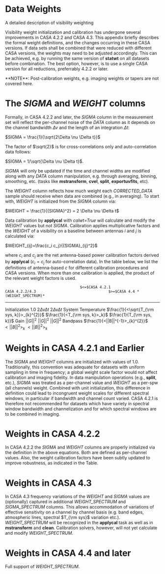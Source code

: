 

# Data Weights 

A detailed description of visibility weighting

Visibility weight initialization and calibration has undergone several improvements in CASA 4.2.2 and CASA 4.3. This appendix briefly describes the formal weight definitions, and the changes occurring in these CASA versions.  If data sets shall be combined that were reduced with different CASA versions, the weights may need to be adjusted accordingly. This can be achieved, e.g. by running the same version of **statwt** on all datasets before combination. The best option, however, is to use a single CASA version for all reductions, preferrably 4.2.2 or later.

<div class="alert alert-info">
**NOTE**: Post-calibration weights, e.g. imaging weights or tapers are not covered here.
</div>

 

# The *SIGMA* and *WEIGHT* columns

Formally, in CASA 4.2.2 and later, the *SIGMA* column in the measurement set will reflect the per-channel noise of the *DATA* column as it depends on the channel bandwidth $\Delta \nu$ and the length of an integration $\Delta t$:

$SIGMA = \frac{1}{\sqrt{2\Delta \nu \Delta t}}$

The factor of $\sqrt{2}$ is for cross-correlations only and auto-correlation data follows:

$SIGMA = 1/\sqrt{\Delta \nu \Delta t}$.

*SIGMA* will only be updated if the time and channel widths are modified along with any *DATA* column manipulation, e.g. through averaging, binning, smoothing, etc. (tasks like **mstransform**, **cvel**, **split**, **exportuvfits**, etc).

The *WEIGHT* column reflects how much weight each *CORRECTED_DATA* sample should receive when data are combined (e.g., in averaging). To start with, *WEIGHT* is initialized from the *SIGMA* column via:

$WEIGHT = \frac{1}{{SIGMA}^2} = 2 \Delta \nu \Delta t$

Data calibration by **applycal** with *calwt=True* will calculate and modify the *WEIGHT* values but not *SIGMA*. Calibration applies multiplicative factors and the *WEIGHT* of a visibility on a baseline between antennas $i$ and $j$ is calculated via:

$WEIGHT_{ij}=\frac{c_i c_j}{{SIGMA}_{ij}^2}$

where $c_i$ and $c_j$ are the net antenna-based power calibration factors derived by **applycal** ($c_i=c_j$ for auto-correlation data). In the table below, we list the definitions of antenna-based $c$ for different calibration procedures and CASA versions. When more than one calibration is applied, the product of the relevant weight factors is used.

                                      $<=$CASA 4.2.1                                                CASA 4.2.2/4.3                                 $>=$CASA 4.4 *(WEIGHT_SPECTRUM)*
  -------------------- ----------------------------------------------------------------------------------------- ---------------------------------------------------------------------------- ------------------------------------------------------------------------------
  Initialization                           $1.0$                         $2 \Delta \nu \Delta t$           $2 \Delta \nu \Delta t$
  System Temperature    $\frac{1}{<\sqrt{T_{\rm sys, k}}>_{k}^{2}}$   $\frac{1}{<T_{\rm sys, k}>_k}$      $\frac{1}{T_{\rm sys, k}}$
  Gain                                   $||G||^2$                              $||G||^2$                         $||G||^2$
  Bandpass                   $\frac{1}{<||B||^{-1}>_{k}^{2}}$               $<||B||^{2}>_{k}$                 $<||B||^{2}>_{k}$


# Weights in CASA 4.2.1 and Earlier

The *SIGMA* and *WEIGHT* columns are initialized with values of $1.0$.  Traditionally, this convention was adequate for datasets with uniform sampling in time in frequency; a global weight scale factor would not affect calibration and imaging fidelity. In data manipulation operations (e.g., **split**, etc.), *SIGMA* was treated as a per-channel value and *WEIGHT* as a per-spw (all channels) weight. Combined with unit initialization, this difference in definition could lead to incongruent weight scales for different spectral windows, in particular if bandwidth and channel count varied. CASA 4.2.1 is therefore not recommended for datasets which have variety in spectral window bandwidth and channelization and for which spectral windows are to be combined in imaging.

# Weights in CASA 4.2.2

In CASA 4.2.2 the *SIGMA* and *WEIGHT* columns are properly initialized via the definition in the above equations. Both are defined as per-channel values. Also, the weight calibration factors have been subtly updated to improve robustness, as indicated in the Table.

# Weights in CASA 4.3

In CASA 4.3 frequency variations of the *WEIGHT* and *SIGMA* values are (optionally) captured in additional *WEIGHT_SPECTRUM* and *SIGMA_SPECTRUM* columns. This allows accommodation of variations of effective sensitivity on a channel by channel basis (e.g. band edges, atmospheric lines, spectral $T_{\rm sys}$ variation etc.). *WEIGHT_SPECTRUM* will be recognized in the **applycal** task as well as in **mstransform** and **clean**. Calibration solvers, however, will not yet calculate and modify *WEIGHT_SPECTRUM*.

# Weights in CASA 4.4 and later

Full support of *WEIGHT_SPECTRUM*.  

